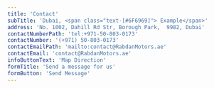 ```yaml
---
title: 'Contact'
subTitle: 'Dubai, <span class="text-[#6F6969]"> Example</span>'
address: 'No. 1002, Dahill Rd Str, Borough Park,  9982, Dubai'
contactNumberPath: 'tel:+971-50-803-0173'
contactNumber: '(+971) 50-803-0173'
contactEmailPath: 'mailto:contact@RabdanMotors.ae'
contactEmail: 'contact@RabdanMotors.ae'
infoButtonText: 'Map Direction'
formTitle: 'Send a message for us'
formButton: 'Send Message'
---
```

